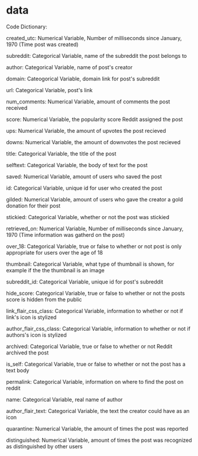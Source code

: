 # data

Code Dictionary:

created_utc: Numerical Variable, Number of milliseconds since January, 1970 (Time post was created)

subreddit: Categorical Variable, name of the subreddit the post belongs to

author: Categorical Variable, name of post's creator

domain: Cateogorical Variable, domain link for post's subreddit

url: Categorical Variable, post's link

num_comments: Numerical Variable, amount of comments the post received

score: Numerical Variable, the popularity score Reddit assigned the post

ups: Numerical Variable, the amount of upvotes the post recieved

downs: Numerical Variable, the amount of downvotes the post recieved

title: Categorical Variable, the title of the post

selftext: Categorical Variable, the body of text for the post

saved: Numerical Variable, amount of users who saved the post

id: Categorical Variable, unique id for user who created the post

gilded: Numerical Variable, amount of users who gave the creator a gold donation for their post

stickied: Categorical Variable, whether or not the post was stickied

retrieved_on: Numerical Variable, Number of milliseconds since January, 1970 (Time information was gatherd on the post)

over_18: Categorical Variable, true or false to whether or not post is only appropriate for users over the age of 18

thumbnail: Categorical Variable, what type of thumbnail is shown, for example if the the thumbnail is an image

subreddit_id: Categorical Variable, unique id for post's subreddit

hide_score: Categorical Variable, true or false to whether or not the posts score is hidden from the public

link_flair_css_class: Categorical Variable, information to whether or not if link's icon is stylized

author_flair_css_class: Categorical Variable, information to whether or not if authors's icon is stylized

archived: Categorical Variable, true or false to whether or not Reddit archived the post

is_self: Categorical Variable, true or false to whether or not the post has a text body

permalink: Categorical Variable, information on where to find the post on reddit

name: Categorical Variable, real name of author

author_flair_text: Categorical Variable, the text the creator could have as an icon

quarantine: Numerical Variable, the amount of times the post was reported

distinguished: Numerical Variable, amount of times the post was recognized as distinguished by other users